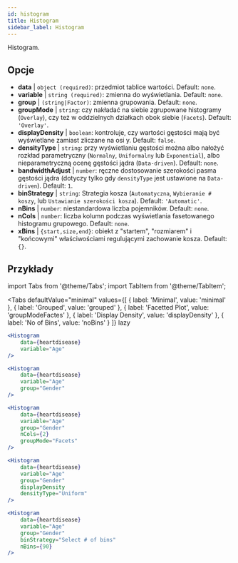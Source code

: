 ```yaml
---
id: histogram
title: Histogram
sidebar_label: Histogram
---
```


Histogram.

## Opcje

* __data__ | `object (required)`: przedmiot tablice wartości. Default: `none`.
* __variable__ | `string (required)`: zmienna do wyświetlania. Default: `none`.
* __group__ | `(string|Factor)`: zmienna grupowania. Default: `none`.
* __groupMode__ | `string`: czy nakładać na siebie zgrupowane histogramy (`Overlay`), czy też w oddzielnych działkach obok siebie (`Facets`). Default: `'Overlay'`.
* __displayDensity__ | `boolean`: kontroluje, czy wartości gęstości mają być wyświetlane zamiast zliczane na osi y. Default: `false`.
* __densityType__ | `string`: przy wyświetlaniu gęstości można albo nałożyć rozkład parametryczny (`Normalny`, `Uniformalny` lub `Exponential`), albo nieparametryczną ocenę gęstości jądra (`Data-driven`). Default: `none`.
* __bandwidthAdjust__ | `number`: ręczne dostosowanie szerokości pasma gęstości jądra (dotyczy tylko gdy `densityType` jest ustawione na `Data-driven`). Default: `1`.
* __binStrategy__ | `string`: Strategia kosza (`Automatyczna`, `Wybieranie # koszy`, lub `Ustawianie szerokości kosza`). Default: `'Automatic'`.
* __nBins__ | `number`: niestandardowa liczba pojemników. Default: `none`.
* __nCols__ | `number`: liczba kolumn podczas wyświetlania fasetowanego histogramu grupowego. Default: `none`.
* __xBins__ | `{start,size,end}`: obiekt z "startem", "rozmiarem" i "końcowymi" właściwościami regulującymi zachowanie kosza. Default: `{}`.


## Przykłady

import Tabs from '@theme/Tabs';
import TabItem from '@theme/TabItem';

<Tabs
    defaultValue="minimal"
    values={[
        { label: 'Minimal', value: 'minimal' },
        { label: 'Grouped', value: 'grouped' },
        { label: 'Facetted Plot', value: 'groupModeFactes' },
        { label: 'Display Density', value: 'displayDensity' },
        { label: 'No of Bins', value: 'noBins' }
    ]}
    lazy
>

<TabItem value="minimal">

```jsx live
<Histogram 
    data={heartdisease} 
    variable="Age"
/>
```

</TabItem>

<TabItem value="grouped">

```jsx live
<Histogram 
    data={heartdisease} 
    variable="Age"
    group="Gender"
/>
```

</TabItem>

<TabItem value="groupModeFactes">

```jsx live
<Histogram 
    data={heartdisease} 
    variable="Age"
    group="Gender"
    nCols={2}
    groupMode="Facets"
/>
```

</TabItem>

<TabItem value="displayDensity">

```jsx live
<Histogram 
    data={heartdisease} 
    variable="Age"
    group="Gender"
    displayDensity 
    densityType="Uniform"
/>
```

</TabItem>

<TabItem value="noBins">

```jsx live
<Histogram 
    data={heartdisease} 
    variable="Age"
    group="Gender"
    binStrategy="Select # of bins"
    nBins={90}
/>
```

</TabItem>

</Tabs>
